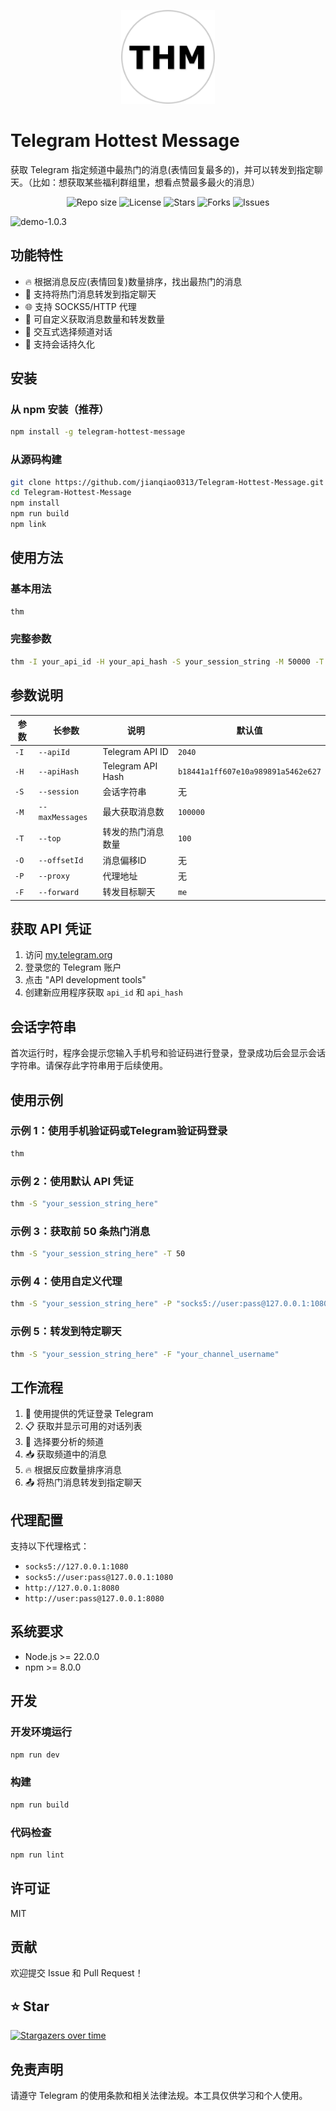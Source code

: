 <p align="center">
  <img src="assets/logo.png" alt="logo" width="150" height="150"/>
</p>

# Telegram Hottest Message

获取 Telegram 指定频道中最热门的消息(表情回复最多的)，并可以转发到指定聊天。（比如：想获取某些福利群组里，想看点赞最多最火的消息）

<div align="center">

  <!-- 项目信息 -->
  <img src="https://img.shields.io/github/repo-size/jianqiao0313/Telegram-Hottest-Message" alt="Repo size" />
  <img src="https://img.shields.io/github/license/jianqiao0313/Telegram-Hottest-Message" alt="License" />

  <!-- 社交统计 -->
  <img src="https://img.shields.io/github/stars/jianqiao0313/Telegram-Hottest-Message?style=social" alt="Stars" />
  <img src="https://img.shields.io/github/forks/jianqiao0313/Telegram-Hottest-Message?style=social" alt="Forks" />
  <img src="https://img.shields.io/github/issues/jianqiao0313/Telegram-Hottest-Message" alt="Issues" />

</div>

![demo-1.0.3](https://static.gezichenshan.top/public/thm-1.0.3.gif)


## 功能特性

- 🔥 根据消息反应(表情回复)数量排序，找出最热门的消息
- 📨 支持将热门消息转发到指定聊天
- 🌐 支持 SOCKS5/HTTP 代理
- 🎯 可自定义获取消息数量和转发数量
- 📱 交互式选择频道对话
- 💾 支持会话持久化

## 安装

### 从 npm 安装（推荐）

```bash
npm install -g telegram-hottest-message
```

### 从源码构建

```bash
git clone https://github.com/jianqiao0313/Telegram-Hottest-Message.git
cd Telegram-Hottest-Message
npm install
npm run build
npm link
```

## 使用方法

### 基本用法

```bash
thm
```

### 完整参数

```bash
thm -I your_api_id -H your_api_hash -S your_session_string -M 50000 -T 20 -P socks5://[user:pass@]127.0.0.1:7890 -F me
```

## 参数说明

| 参数 | 长参数 | 说明 | 默认值 |
|------|--------|------|--------|
| `-I` | `--apiId` | Telegram API ID | `2040` |
| `-H` | `--apiHash` | Telegram API Hash | `b18441a1ff607e10a989891a5462e627` |
| `-S` | `--session` | 会话字符串 | 无 |
| `-M` | `--maxMessages` | 最大获取消息数 | `100000` |
| `-T` | `--top` | 转发的热门消息数量 | `100` |
| `-O` | `--offsetId` | 消息偏移ID | 无 |
| `-P` | `--proxy` | 代理地址 | 无 |
| `-F` | `--forward` | 转发目标聊天 | `me` |

## 获取 API 凭证

1. 访问 [my.telegram.org](https://my.telegram.org)
2. 登录您的 Telegram 账户
3. 点击 "API development tools"
4. 创建新应用程序获取 `api_id` 和 `api_hash`

## 会话字符串

首次运行时，程序会提示您输入手机号和验证码进行登录，登录成功后会显示会话字符串。请保存此字符串用于后续使用。

## 使用示例

### 示例 1：使用手机验证码或Telegram验证码登录

```bash
thm
```

### 示例 2：使用默认 API 凭证

```bash
thm -S "your_session_string_here"
```

### 示例 3：获取前 50 条热门消息

```bash
thm -S "your_session_string_here" -T 50
```

### 示例 4：使用自定义代理

```bash
thm -S "your_session_string_here" -P "socks5://user:pass@127.0.0.1:1080"
```

### 示例 5：转发到特定聊天

```bash
thm -S "your_session_string_here" -F "your_channel_username"
```

## 工作流程

1. 🔐 使用提供的凭证登录 Telegram
2. 📋 获取并显示可用的对话列表
3. 🎯 选择要分析的频道
4. 📥 获取频道中的消息
5. 🔥 根据反应数量排序消息
6. 📤 将热门消息转发到指定聊天

## 代理配置

支持以下代理格式：

- `socks5://127.0.0.1:1080`
- `socks5://user:pass@127.0.0.1:1080`
- `http://127.0.0.1:8080`
- `http://user:pass@127.0.0.1:8080`

## 系统要求

- Node.js >= 22.0.0
- npm >= 8.0.0

## 开发

### 开发环境运行

```bash
npm run dev
```

### 构建

```bash
npm run build
```

### 代码检查

```bash
npm run lint
```

## 许可证

MIT

## 贡献

欢迎提交 Issue 和 Pull Request！

## ⭐ Star

[![Stargazers over time](https://starchart.cc/jianqiao0313/Telegram-Hottest-Message.svg?variant=adaptive)](https://starchart.cc/jianqiao0313/Telegram-Hottest-Message)

## 免责声明

请遵守 Telegram 的使用条款和相关法律法规。本工具仅供学习和个人使用。
